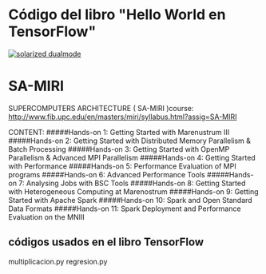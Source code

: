 
# Código del libro "Hello World en TensorFlow"

[![solarized dualmode](http://www.jorditorres.org/wp-content/uploads/2016/01/Portada.Libro_-668x1024.png)](#features)
# SA-MIRI
SUPERCOMPUTERS ARCHITECTURE ( SA-MIRI )course: http://www.fib.upc.edu/en/masters/miri/syllabus.html?assig=SA-MIRI

CONTENT:
#####Hands-on 1: Getting Started with Marenustrum III
#####Hands-on 2: Getting Started with Distributed Memory Parallelism & Batch Processing
#####Hands-on 3: Getting Started with OpenMP Parallelism & Advanced MPI Parallelism
#####Hands-on 4: Getting Started with Performance 
#####Hands-on 5: Performance Evaluation of MPI programs
#####Hands-on 6: Advanced Performance Tools
#####Hands-on 7: Analysing Jobs with BSC Tools
#####Hands-on 8: Getting Started with Heterogeneous Computing at Marenostrum
#####Hands-on 9: Getting Started with Apache Spark
#####Hands-on 10: Spark and Open Standard Data Formats
#####Hands-on 11: Spark Deployment and Performance Evaluation on the MNIII

## códigos usados en el libro TensorFlow
multiplicacion.py
regresion.py


